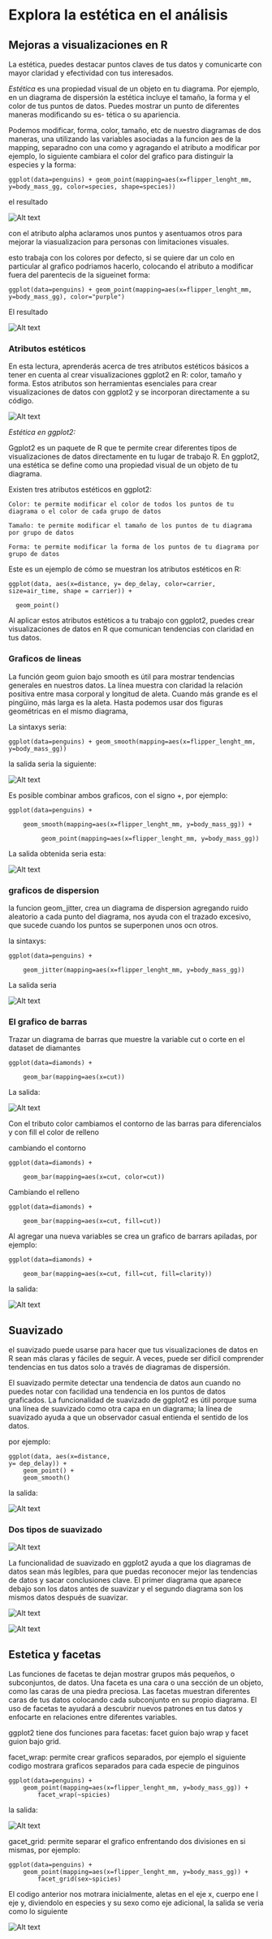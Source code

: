 # Explora la estética en el análisis

## Mejoras a visualizaciones en R

La estética, puedes destacar puntos claves de tus datos y comunicarte con mayor claridad y efectividad con tus interesados.

*Estética* es una propiedad visual de un objeto en tu diagrama. Por ejemplo, en un diagrama de dispersión la estética incluye
el tamaño, la forma y el color de tus puntos de datos. Puedes mostrar un punto de diferentes maneras modificando su es-
tética o su apariencia.

Podemos modificar, forma, color, tamaño, etc de nuestro diagramas de dos maneras, una utilizando las variables asociadas
a la funcion aes de la mapping, separadno con una como y agragando el atributo a modificar por ejemplo, lo siguiente
cambiara el color del grafico para distinguir la especies y la forma:

    ggplot(data=penguins) + geom_point(mapping=aes(x=flipper_lenght_mm, y=body_mass_gg, color=species, shape=species))

el resultado

![Alt text](image-10.png)

con el atributo alpha aclaramos unos puntos y asentuamos otros para mejorar la viasualizacion para personas con limitaciones
visuales.

esto trabaja con los colores por defecto, si se quiere dar un colo en particular al grafico podriamos hacerlo, colocando
el atributo a modificar fuera del parentecis de la sigueinet forma:

    ggplot(data=penguins) + geom_point(mapping=aes(x=flipper_lenght_mm, y=body_mass_gg), color="purple")

El resultado

![Alt text](image-11.png)

### Atributos estéticos

En esta lectura, aprenderás acerca de tres atributos estéticos básicos a tener en cuenta al crear visualizaciones ggplot2
en R: color, tamaño y forma. Estos atributos son herramientas esenciales para crear visualizaciones de datos con ggplot2
y se incorporan directamente a su código.

![Alt text](image-12.png)

*Estética en ggplot2:*

Ggplot2 es un paquete de R que te permite crear diferentes tipos de visualizaciones de datos directamente en tu lugar de
trabajo R. En ggplot2, una estética se define como una propiedad visual de un objeto de tu diagrama.

Existen tres atributos estéticos en ggplot2:

    Color: te permite modificar el color de todos los puntos de tu diagrama o el color de cada grupo de datos

    Tamaño: te permite modificar el tamaño de los puntos de tu diagrama por grupo de datos

    Forma: te permite modificar la forma de los puntos de tu diagrama por grupo de datos

Este es un ejemplo de cómo se muestran los atributos estéticos en R:

    ggplot(data, aes(x=distance, y= dep_delay, color=carrier, size=air_time, shape = carrier)) +

      geom_point()

Al aplicar estos atributos estéticos a tu trabajo con ggplot2, puedes crear visualizaciones de datos en R que comunican
tendencias con claridad en tus datos.

### Graficos de lineas

La función geom guion bajo smooth es útil para mostrar tendencias generales en nuestros datos. La línea muestra con claridad
la relación positiva entre masa corporal y longitud de aleta. Cuando más grande es el pingüino, más larga es la aleta.
Hasta podemos usar dos figuras geométricas en el mismo diagrama,

La sintaxys seria:

    ggplot(data=penguins) + geom_smooth(mapping=aes(x=flipper_lenght_mm, y=body_mass_gg))

 la salida seria la siguiente:

![Alt text](image-13.png)

Es posible combinar ambos graficos, con el signo +, por ejemplo:

    ggplot(data=penguins) +
        
        geom_smooth(mapping=aes(x=flipper_lenght_mm, y=body_mass_gg)) +
        
             geom_point(mapping=aes(x=flipper_lenght_mm, y=body_mass_gg))

La salida obtenida seria esta:

![Alt text](image-14.png)

### graficos de dispersion

la funcion geom_jitter, crea un diagrama de dispersion agregando ruido aleatorio a cada punto del diagrama, nos ayuda con
el trazado excesivo, que sucede cuando los puntos se superponen unos ocn otros.

la sintaxys:

    ggplot(data=penguins) +
        
        geom_jitter(mapping=aes(x=flipper_lenght_mm, y=body_mass_gg))

La salida seria

![Alt text](image-15.png)

### El grafico de barras

Trazar un diagrama de barras que muestre la variable cut o corte en el dataset de diamantes

    ggplot(data=diamonds) +
        
        geom_bar(mapping=aes(x=cut))

La salida:

![Alt text](image-16.png)

Con el tributo color cambiamos el contorno de las barras para diferencialos y con fill el color de relleno

cambiando el contorno

    ggplot(data=diamonds) +
        
        geom_bar(mapping=aes(x=cut, color=cut))

Cambiando el relleno

    ggplot(data=diamonds) +
        
        geom_bar(mapping=aes(x=cut, fill=cut))

Al agregar una nueva variables se crea un grafico de barrars apiladas, por ejemplo:

    ggplot(data=diamonds) +
        
        geom_bar(mapping=aes(x=cut, fill=cut, fill=clarity))

la salida:

![Alt text](image-17.png)

## Suavizado

el suavizado puede usarse para hacer que tus visualizaciones de datos en R sean más claras y fáciles de seguir. A veces,
puede ser difícil comprender tendencias en tus datos solo a través de diagramas de dispersión.

El suavizado permite detectar una tendencia de datos aun cuando no puedes notar con facilidad una tendencia en los puntos
de datos graficados. La funcionalidad de suavizado de ggplot2 es útil porque suma una línea de suavizado como otra capa
en un diagrama; la línea de suavizado ayuda a que un observador casual entienda el sentido de los datos.

por ejemplo:

    ggplot(data, aes(x=distance,
    y= dep_delay)) +
        geom_point() +
        geom_smooth()

la salida:

![Alt text](image-18.png)

### Dos tipos de suavizado

![Alt text](image-19.png)

La funcionalidad de suavizado en ggplot2 ayuda a que los diagramas de datos sean más legibles, para que puedas reconocer
mejor las tendencias de datos y sacar conclusiones clave. El primer diagrama que aparece debajo son los datos antes de
suavizar y el segundo diagrama son los mismos datos después de suavizar.

![Alt text](image-20.png)

![Alt text](image-21.png)

## Estetica y facetas

Las funciones de facetas te dejan mostrar grupos más pequeños, o subconjuntos, de datos. Una faceta es una cara o una
sección de un objeto, como las caras de una piedra preciosa. Las facetas muestran diferentes caras de tus datos colocando
cada subconjunto en su propio diagrama. El uso de facetas te ayudará a descubrir nuevos patrones en tus datos y enfocarte
en relaciones entre diferentes variables.

ggplot2 tiene dos funciones para facetas: facet guion bajo wrap y facet guion bajo grid.

facet_wrap: permite crear graficos separados, por ejemplo el siguiente codigo mostrara graficos separados para cada especie
de pinguinos

    ggplot(data=penguins) +
        geom_point(mapping=aes(x=flipper_lenght_mm, y=body_mass_gg)) +
            facet_wrap(~spicies)

la salida:

![Alt text](image-22.png)

gacet_grid: permite separar el grafico enfrentando dos divisiones en si mismas, por ejemplo:

    ggplot(data=penguins) +
        geom_point(mapping=aes(x=flipper_lenght_mm, y=body_mass_gg)) +
            facet_grid(sex~spicies)

El codigo anterior nos motrara inicialmente, aletas en el eje x, cuerpo ene l eje y, diviendolo en especies y su sexo como
eje adicional, la salida se veria como lo siguiente

![Alt text](image-23.png)
